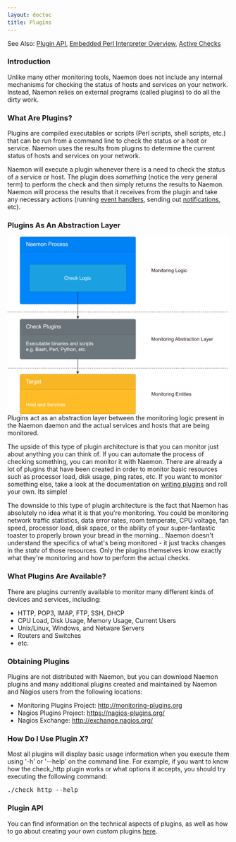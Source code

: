 ```yaml
---
layout: doctoc
title: Plugins
---
```

<span class="glyphicon glyphicon-arrow-right"></span> See Also: <a href="pluginapi.html">Plugin API</a>, <a href="embeddedperl.html">Embedded Perl Interpreter Overview</a>, <a href="activechecks.html">Active Checks</a>

### Introduction

Unlike many other monitoring tools, Naemon does not include any internal mechanisms for checking the status of hosts and services on your network.  Instead, Naemon relies on external programs (called plugins) to do all the dirty work.

### What Are Plugins?

Plugins are compiled executables or scripts (Perl scripts, shell scripts, etc.) that can be run from a command line to check the status or a host or service.  Naemon uses the results from plugins to determine the current status of hosts and services on your network.

Naemon will execute a plugin whenever there is a need to check the status of a service or host.  The plugin does <i>something</i> (notice the very general term) to perform the check and then simply returns the results to Naemon.  Naemon will process the results that it receives from the plugin and take any necessary actions (running <a href="eventhandlers.html">event handlers</a>, sending out <a href="notifications.html">notifications</a>, etc).

### Plugins As An Abstraction Layer

<img src="images/svg/plugins.svg" class="svg-image" border="0" style="float: right;" alt="Plugins">

Plugins act as an abstraction layer between the monitoring logic present in the Naemon daemon and the actual services and hosts that are being monitored.

The upside of this type of plugin architecture is that you can monitor just about anything you can think of.  If you can automate the process of checking something, you can monitor it with Naemon.  There are already a lot of plugins that have been created in order to monitor basic resources such as processor load, disk usage, ping rates, etc.  If you want to monitor something else, take a look at the documentation on <a href="pluginapi.html">writing plugins</a> and roll your own.  Its simple!

The downside to this type of plugin architecture is the fact that Naemon has absolutely no idea what it is that you're monitoring.  You could be monitoring network traffic statistics, data error rates, room temperate, CPU voltage, fan speed, processor load, disk space, or the ability of your super-fantastic toaster to properly brown your bread in the morning...  Naemon doesn't understand the specifics of what's being monitored - it just tracks changes in the <i>state</i> of those resources.  Only the plugins themselves know exactly what they're monitoring and how to perform the actual checks.

### What Plugins Are Available?

There are plugins currently available to monitor many different kinds of devices and services, including:

<ul>
<li>HTTP, POP3, IMAP, FTP, SSH, DHCP</li>
<li>CPU Load, Disk Usage, Memory Usage, Current Users</li>
<li>Unix/Linux, Windows, and Netware Servers</li>
<li>Routers and Switches</li>
<li>etc.</li>
</ul>

### Obtaining Plugins

Plugins are not distributed with Naemon, but you can download Naemon plugins and many additional plugins created and maintained by Naemon and Nagios users from the following locations:

<ul>
<li>Monitoring Plugins Project: <a href="http://monitoring-plugins.org">http://monitoring-plugins.org</a></li>
<li>Nagios Plugins Project: <a href="https://nagios-plugins.org/">https://nagios-plugins.org/</a></li>
<li>Nagios Exchange: <a href="http://exchange.nagios.org/">http://exchange.nagios.org/</a></li>
</ul>

### How Do I Use Plugin <i>X</i>?

Most all plugins will display basic usage information when you execute them using '-h' or '--help' on the command line.  For example, if you want to know how the check_http plugin works or what options it accepts, you should try executing the following command:

<pre>
./check_http --help
</pre>

<a name="howto"></a>

### Plugin API

You can find information on the technical aspects of plugins, as well as how to go about creating your own custom plugins <a href="pluginapi.html">here</a>.
